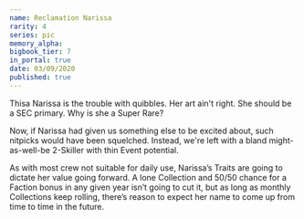 ```yaml
---
name: Reclamation Narissa
rarity: 4
series: pic
memory_alpha:
bigbook_tier: 7
in_portal: true
date: 03/09/2020
published: true
---
```


Thisa Narissa is the trouble with quibbles. Her art ain't right. She should be a SEC primary. Why is she a Super Rare?

Now, if Narissa had given us something else to be excited about, such nitpicks would have been squelched. Instead, we're left with a bland might-as-well-be 2-Skiller with thin Event potential.

As with most crew not suitable for daily use, Narissa’s Traits are going to dictate her value going forward. A lone Collection and 50/50 chance for a Faction bonus in any given year isn’t going to cut it, but as long as monthly Collections keep rolling, there’s reason to expect her name to come up from time to time in the future.
